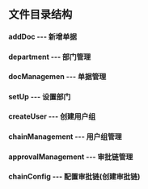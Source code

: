 ## 文件目录结构


#### addDoc                  --- 新增单据
#### department              --- 部门管理
#### docManagemen            --- 单据管理
#### setUp                   --- 设置部门
#### createUser              --- 创建用户组
#### chainManagement         --- 用户组管理
#### approvalManagement      --- 审批链管理





#### chainConfig            --- 配置审批链(创建审批链)
####

